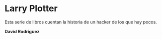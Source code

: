 # Larry Plotter

Esta serie de libros cuentan la historia de un hacker de los que hay pocos.

**David Rodríguez**
